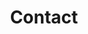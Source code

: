 ---
title: "Contact"
alert: "Thanks for contacting us! Your email has been sent."
type: section
layout: contact
---